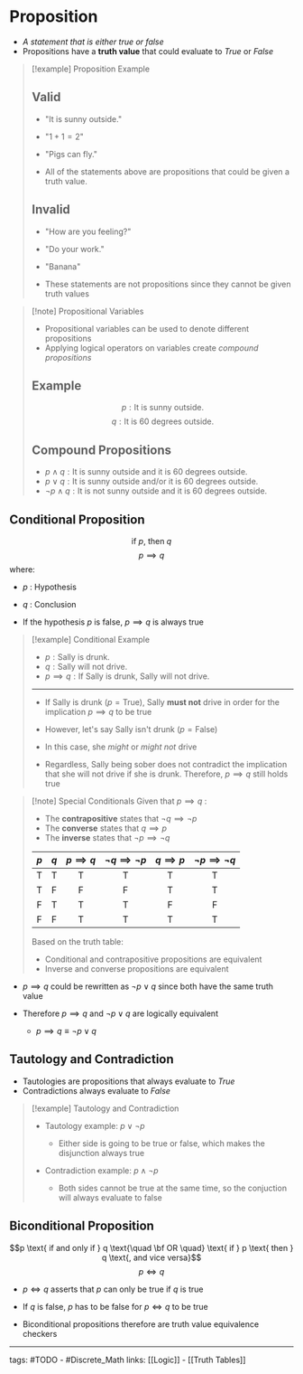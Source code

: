 # Proposition
- *A statement that is either true or false*
- Propositions have a **truth value** that could evaluate to *True* or *False*

>[!example] Proposition Example
> ## Valid
> - "It is sunny outside."
> - "$1 + 1 = 2$"
> - "Pigs can fly."
> 
> - All of the statements above are propositions that could be given a truth value.
> 
> ## Invalid
> - "How are you feeling?"
> - "Do your work."
> - "Banana"
>
> - These statements are not propositions since they cannot be given truth values

>[!note] Propositional Variables
> - Propositional variables can be used to denote different propositions
> - Applying logical operators on variables create *compound propositions*
>
> ## Example
> $$p: \text{It is sunny outside.}$$
> $$q: \text{It is 60 degrees outside.}$$
> 
> ## Compound Propositions
> - $p \land q : \text{It is sunny outside and it is 60 degrees outside.}$
> - $p \lor q : \text{It is sunny outside and/or it is 60 degrees outside.}$
> - $\neg p \land q : \text{It is not sunny outside and it is 60 degrees outside.}$

## Conditional Proposition
$$ \text{if } p \text{, then } q$$
$$p \implies q$$ where:
- $p$ : Hypothesis
- $q$ : Conclusion

- If the hypothesis $p$ is false, $p \implies q$ is always true

>[!example] Conditional Example
> - $p : \text{Sally is drunk.}$
> - $q: \text{Sally will not drive.}$
> - $p \implies q: \text{If Sally is drunk, Sally will not drive.}$
> ---
> - If Sally is drunk ($p = \text{True}$), Sally **must not** drive in order for the implication $p \implies q$ to be true
> 
> - However, let's say Sally isn't drunk ($p = \text{False}$)
> - In this case, she *might* or *might not* drive
> - Regardless, Sally being sober does not contradict the implication that she will not drive if she is drunk. Therefore, $p \implies q$ still holds true

> [!note] Special Conditionals
> Given that $p \implies q$ :
> 
> - The **contrapositive** states that $\neg q \implies \neg p$
> - The **converse** states that $q \implies p$
> - The **inverse** states that $\neg p \implies \neg q$ 
>
> | $p$ | $q$ | $p \implies q$ | $\neg q \implies \neg p$ | $q \implies p$ | $\neg p \implies \neg q$ |
> |:---:|:---:|:--------------:|:--------------:|:------------------------:|:------------------------:|
> |  T  |  T  |       T        |       T        |            T             |            T             |
> |  T  |  F  |       F        |       F        |            T             |            T             |
> |  F  |  T  |       T        |       T        |            F             |            F             |
> |  F  |  F  |       T        |       T        |            T             |            T             |
> 
> Based on the truth table:
> - Conditional and contrapositive propositions are equivalent
> - Inverse and converse propositions are equivalent

- $p \implies q$ could be rewritten as $\neg p \lor q$ since both have the same truth value

- Therefore $p \implies q$ and $\neg p \lor q$ are logically equivalent
	- $p \implies q \equiv \neg p \lor q$

## Tautology and Contradiction
- Tautologies are propositions that always evaluate to *True*
- Contradictions always evaluate to *False*

>[!example] Tautology and Contradiction
> - Tautology example: $p \lor \neg p$
> 	- Either side is going to be true or false, which makes the disjunction always true
>
> - Contradiction example: $p \land \neg p$
> 	- Both sides cannot be true at the same time, so the conjuction will always evaluate to false


## Biconditional Proposition
$$p \text{ if and only if } q \text{\quad \bf OR \quad} \text{ if } p \text{ then } q \text{, and vice versa}$$
$$p \iff q$$

- $p \iff q$ asserts that $p$ can only be true if $q$ is true
- If $q$ is false, $p$ has to be false for $p \iff q$ to be true

- Biconditional propositions therefore are truth value equivalence checkers


---
tags: #TODO - #Discrete_Math 
links: [[Logic]] - [[Truth Tables]]